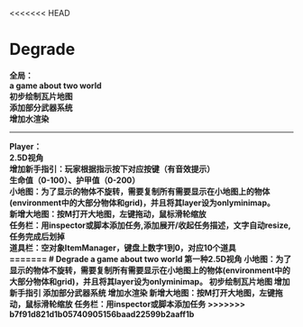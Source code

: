 <<<<<<< HEAD
# Degrade<br>
<strong>全局：<strong><br>
a game about two world<br>
初步绘制瓦片地图<br>
添加部分武器系统<br>
增加水渲染<br>
<hr>
<strong>Player：<strong><br>
2.5D视角<br>
增加新手指引：玩家根据指示按下对应按键（有音效提示）<br>
生命值（0-100）、护甲值（0-200）<br>
小地图：为了显示的物体不旋转，需要复制所有需要显示在小地图上的物体(environment中的大部分物体和grid)，并且将其layer设为onlyminimap。<br>
新增大地图：按M打开大地图，左键拖动，鼠标滑轮缩放<br>
任务栏：用inspector或脚本添加任务,添加展开/收起任务描述，文字自动resize,任务完成后划掉<br>
道具栏：空对象ItemManager，键盘上数字1到0，对应10个道具<br>
=======
# Degrade  
a game about two world  
第一种2.5D视角  
小地图：为了显示的物体不旋转，需要复制所有需要显示在小地图上的物体(environment中的大部分物体和grid)，并且将其layer设为onlyminimap。  
初步绘制瓦片地图  
增加新手指引  
添加部分武器系统  
增加水渲染  
新增大地图：按M打开大地图，左键拖动，鼠标滑轮缩放  
任务栏：用inspector或脚本添加任务  
>>>>>>> b7f91d821d1b05740905156baad22599b2aaff1b
